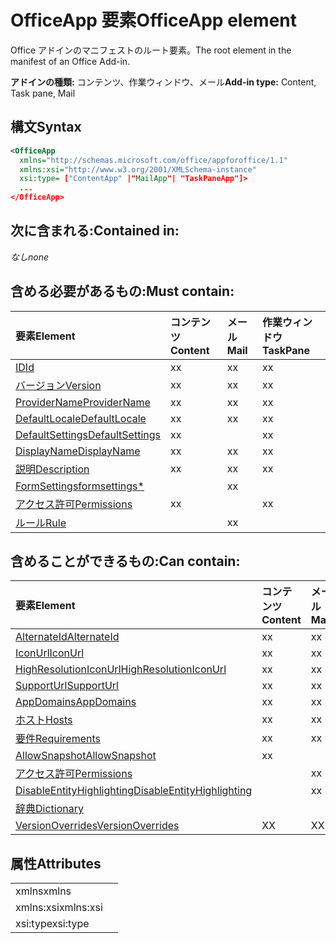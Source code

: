 # <a name="officeapp-element"></a><span data-ttu-id="bf768-101">OfficeApp 要素</span><span class="sxs-lookup"><span data-stu-id="bf768-101">OfficeApp element</span></span>

<span data-ttu-id="bf768-102">Office アドインのマニフェストのルート要素。</span><span class="sxs-lookup"><span data-stu-id="bf768-102">The root element in the manifest of an Office Add-in.</span></span>

<span data-ttu-id="bf768-103">**アドインの種類:** コンテンツ、作業ウィンドウ、メール</span><span class="sxs-lookup"><span data-stu-id="bf768-103">**Add-in type:** Content, Task pane, Mail</span></span>

## <a name="syntax"></a><span data-ttu-id="bf768-104">構文</span><span class="sxs-lookup"><span data-stu-id="bf768-104">Syntax</span></span>

```XML
<OfficeApp 
  xmlns="http://schemas.microsoft.com/office/appforoffice/1.1" 
  xmlns:xsi="http://www.w3.org/2001/XMLSchema-instance" 
  xsi:type= ["ContentApp" |"MailApp"| "TaskPaneApp"]>
  ...
</OfficeApp>
```

## <a name="contained-in"></a><span data-ttu-id="bf768-105">次に含まれる:</span><span class="sxs-lookup"><span data-stu-id="bf768-105">Contained in:</span></span>

 <span data-ttu-id="bf768-106">_なし_</span><span class="sxs-lookup"><span data-stu-id="bf768-106">_none_</span></span>

## <a name="must-contain"></a><span data-ttu-id="bf768-107">含める必要があるもの:</span><span class="sxs-lookup"><span data-stu-id="bf768-107">Must contain:</span></span>

|<span data-ttu-id="bf768-108">**要素**</span><span class="sxs-lookup"><span data-stu-id="bf768-108">**Element**</span></span>|<span data-ttu-id="bf768-109">**コンテンツ**</span><span class="sxs-lookup"><span data-stu-id="bf768-109">**Content**</span></span>|<span data-ttu-id="bf768-110">**メール**</span><span class="sxs-lookup"><span data-stu-id="bf768-110">**Mail**</span></span>|<span data-ttu-id="bf768-111">**作業ウィンドウ**</span><span class="sxs-lookup"><span data-stu-id="bf768-111">**TaskPane**</span></span>|
|:-----|:-----|:-----|:-----|
|[<span data-ttu-id="bf768-112">ID</span><span class="sxs-lookup"><span data-stu-id="bf768-112">Id</span></span>](id.md)|<span data-ttu-id="bf768-113">x</span><span class="sxs-lookup"><span data-stu-id="bf768-113">x</span></span>|<span data-ttu-id="bf768-114">x</span><span class="sxs-lookup"><span data-stu-id="bf768-114">x</span></span>|<span data-ttu-id="bf768-115">x</span><span class="sxs-lookup"><span data-stu-id="bf768-115">x</span></span>|
|[<span data-ttu-id="bf768-116">バージョン</span><span class="sxs-lookup"><span data-stu-id="bf768-116">Version</span></span>](version.md)|<span data-ttu-id="bf768-117">x</span><span class="sxs-lookup"><span data-stu-id="bf768-117">x</span></span>|<span data-ttu-id="bf768-118">x</span><span class="sxs-lookup"><span data-stu-id="bf768-118">x</span></span>|<span data-ttu-id="bf768-119">x</span><span class="sxs-lookup"><span data-stu-id="bf768-119">x</span></span>|
|[<span data-ttu-id="bf768-120">ProviderName</span><span class="sxs-lookup"><span data-stu-id="bf768-120">ProviderName</span></span>](providername.md)|<span data-ttu-id="bf768-121">x</span><span class="sxs-lookup"><span data-stu-id="bf768-121">x</span></span>|<span data-ttu-id="bf768-122">x</span><span class="sxs-lookup"><span data-stu-id="bf768-122">x</span></span>|<span data-ttu-id="bf768-123">x</span><span class="sxs-lookup"><span data-stu-id="bf768-123">x</span></span>|
|[<span data-ttu-id="bf768-124">DefaultLocale</span><span class="sxs-lookup"><span data-stu-id="bf768-124">DefaultLocale</span></span>](defaultlocale.md)|<span data-ttu-id="bf768-125">x</span><span class="sxs-lookup"><span data-stu-id="bf768-125">x</span></span>|<span data-ttu-id="bf768-126">x</span><span class="sxs-lookup"><span data-stu-id="bf768-126">x</span></span>|<span data-ttu-id="bf768-127">x</span><span class="sxs-lookup"><span data-stu-id="bf768-127">x</span></span>|
|[<span data-ttu-id="bf768-128">DefaultSettings</span><span class="sxs-lookup"><span data-stu-id="bf768-128">DefaultSettings</span></span>](defaultsettings.md)|<span data-ttu-id="bf768-129">x</span><span class="sxs-lookup"><span data-stu-id="bf768-129">x</span></span>||<span data-ttu-id="bf768-130">x</span><span class="sxs-lookup"><span data-stu-id="bf768-130">x</span></span>|
|[<span data-ttu-id="bf768-131">DisplayName</span><span class="sxs-lookup"><span data-stu-id="bf768-131">DisplayName</span></span>](displayname.md)|<span data-ttu-id="bf768-132">x</span><span class="sxs-lookup"><span data-stu-id="bf768-132">x</span></span>|<span data-ttu-id="bf768-133">x</span><span class="sxs-lookup"><span data-stu-id="bf768-133">x</span></span>|<span data-ttu-id="bf768-134">x</span><span class="sxs-lookup"><span data-stu-id="bf768-134">x</span></span>|
|[<span data-ttu-id="bf768-135">説明</span><span class="sxs-lookup"><span data-stu-id="bf768-135">Description</span></span>](description.md)|<span data-ttu-id="bf768-136">x</span><span class="sxs-lookup"><span data-stu-id="bf768-136">x</span></span>|<span data-ttu-id="bf768-137">x</span><span class="sxs-lookup"><span data-stu-id="bf768-137">x</span></span>|<span data-ttu-id="bf768-138">x</span><span class="sxs-lookup"><span data-stu-id="bf768-138">x</span></span>|
|[<span data-ttu-id="bf768-139">FormSettings</span><span class="sxs-lookup"><span data-stu-id="bf768-139">formsettings\*</span></span>](formsettings.md)||<span data-ttu-id="bf768-140">x</span><span class="sxs-lookup"><span data-stu-id="bf768-140">x</span></span>||
|[<span data-ttu-id="bf768-141">アクセス許可</span><span class="sxs-lookup"><span data-stu-id="bf768-141">Permissions</span></span>](permissions.md)|<span data-ttu-id="bf768-142">x</span><span class="sxs-lookup"><span data-stu-id="bf768-142">x</span></span>||<span data-ttu-id="bf768-143">x</span><span class="sxs-lookup"><span data-stu-id="bf768-143">x</span></span>|
|[<span data-ttu-id="bf768-144">ルール</span><span class="sxs-lookup"><span data-stu-id="bf768-144">Rule</span></span>](rule.md)||<span data-ttu-id="bf768-145">x</span><span class="sxs-lookup"><span data-stu-id="bf768-145">x</span></span>||

## <a name="can-contain"></a><span data-ttu-id="bf768-146">含めることができるもの:</span><span class="sxs-lookup"><span data-stu-id="bf768-146">Can contain:</span></span>

|<span data-ttu-id="bf768-147">**要素**</span><span class="sxs-lookup"><span data-stu-id="bf768-147">**Element**</span></span>|<span data-ttu-id="bf768-148">**コンテンツ**</span><span class="sxs-lookup"><span data-stu-id="bf768-148">**Content**</span></span>|<span data-ttu-id="bf768-149">**メール**</span><span class="sxs-lookup"><span data-stu-id="bf768-149">**Mail**</span></span>|<span data-ttu-id="bf768-150">**作業ウィンドウ**</span><span class="sxs-lookup"><span data-stu-id="bf768-150">**TaskPane**</span></span>|
|:-----|:-----|:-----|:-----|
|[<span data-ttu-id="bf768-151">AlternateId</span><span class="sxs-lookup"><span data-stu-id="bf768-151">AlternateId</span></span>](alternateid.md)|<span data-ttu-id="bf768-152">x</span><span class="sxs-lookup"><span data-stu-id="bf768-152">x</span></span>|<span data-ttu-id="bf768-153">x</span><span class="sxs-lookup"><span data-stu-id="bf768-153">x</span></span>|<span data-ttu-id="bf768-154">x</span><span class="sxs-lookup"><span data-stu-id="bf768-154">x</span></span>|
|[<span data-ttu-id="bf768-155">IconUrl</span><span class="sxs-lookup"><span data-stu-id="bf768-155">IconUrl</span></span>](iconurl.md)|<span data-ttu-id="bf768-156">x</span><span class="sxs-lookup"><span data-stu-id="bf768-156">x</span></span>|<span data-ttu-id="bf768-157">x</span><span class="sxs-lookup"><span data-stu-id="bf768-157">x</span></span>|<span data-ttu-id="bf768-158">x</span><span class="sxs-lookup"><span data-stu-id="bf768-158">x</span></span>|
|[<span data-ttu-id="bf768-159">HighResolutionIconUrl</span><span class="sxs-lookup"><span data-stu-id="bf768-159">HighResolutionIconUrl</span></span>](highresolutioniconurl.md)|<span data-ttu-id="bf768-160">x</span><span class="sxs-lookup"><span data-stu-id="bf768-160">x</span></span>|<span data-ttu-id="bf768-161">x</span><span class="sxs-lookup"><span data-stu-id="bf768-161">x</span></span>|<span data-ttu-id="bf768-162">x</span><span class="sxs-lookup"><span data-stu-id="bf768-162">x</span></span>|
|[<span data-ttu-id="bf768-163">SupportUrl</span><span class="sxs-lookup"><span data-stu-id="bf768-163">SupportUrl</span></span>](supporturl.md)|<span data-ttu-id="bf768-164">x</span><span class="sxs-lookup"><span data-stu-id="bf768-164">x</span></span>|<span data-ttu-id="bf768-165">x</span><span class="sxs-lookup"><span data-stu-id="bf768-165">x</span></span>|<span data-ttu-id="bf768-166">x</span><span class="sxs-lookup"><span data-stu-id="bf768-166">x</span></span>|
|[<span data-ttu-id="bf768-167">AppDomains</span><span class="sxs-lookup"><span data-stu-id="bf768-167">AppDomains</span></span>](appdomains.md)|<span data-ttu-id="bf768-168">x</span><span class="sxs-lookup"><span data-stu-id="bf768-168">x</span></span>|<span data-ttu-id="bf768-169">x</span><span class="sxs-lookup"><span data-stu-id="bf768-169">x</span></span>|<span data-ttu-id="bf768-170">x</span><span class="sxs-lookup"><span data-stu-id="bf768-170">x</span></span>|
|[<span data-ttu-id="bf768-171">ホスト</span><span class="sxs-lookup"><span data-stu-id="bf768-171">Hosts</span></span>](hosts.md)|<span data-ttu-id="bf768-172">x</span><span class="sxs-lookup"><span data-stu-id="bf768-172">x</span></span>|<span data-ttu-id="bf768-173">x</span><span class="sxs-lookup"><span data-stu-id="bf768-173">x</span></span>|<span data-ttu-id="bf768-174">x</span><span class="sxs-lookup"><span data-stu-id="bf768-174">x</span></span>|
|[<span data-ttu-id="bf768-175">要件</span><span class="sxs-lookup"><span data-stu-id="bf768-175">Requirements</span></span>](requirements.md)|<span data-ttu-id="bf768-176">x</span><span class="sxs-lookup"><span data-stu-id="bf768-176">x</span></span>|<span data-ttu-id="bf768-177">x</span><span class="sxs-lookup"><span data-stu-id="bf768-177">x</span></span>|<span data-ttu-id="bf768-178">x</span><span class="sxs-lookup"><span data-stu-id="bf768-178">x</span></span>|
|[<span data-ttu-id="bf768-179">AllowSnapshot</span><span class="sxs-lookup"><span data-stu-id="bf768-179">AllowSnapshot</span></span>](allowsnapshot.md)|<span data-ttu-id="bf768-180">x</span><span class="sxs-lookup"><span data-stu-id="bf768-180">x</span></span>|||
|[<span data-ttu-id="bf768-181">アクセス許可</span><span class="sxs-lookup"><span data-stu-id="bf768-181">Permissions</span></span>](permissions.md)||<span data-ttu-id="bf768-182">x</span><span class="sxs-lookup"><span data-stu-id="bf768-182">x</span></span>||
|[<span data-ttu-id="bf768-183">DisableEntityHighlighting</span><span class="sxs-lookup"><span data-stu-id="bf768-183">DisableEntityHighlighting</span></span>](disableentityhighlighting.md)||<span data-ttu-id="bf768-184">x</span><span class="sxs-lookup"><span data-stu-id="bf768-184">x</span></span>||
|[<span data-ttu-id="bf768-185">辞典</span><span class="sxs-lookup"><span data-stu-id="bf768-185">Dictionary</span></span>](dictionary.md)|||<span data-ttu-id="bf768-186">x</span><span class="sxs-lookup"><span data-stu-id="bf768-186">x</span></span>|
|[<span data-ttu-id="bf768-187">VersionOverrides</span><span class="sxs-lookup"><span data-stu-id="bf768-187">VersionOverrides</span></span>](versionoverrides.md)|<span data-ttu-id="bf768-188">X</span><span class="sxs-lookup"><span data-stu-id="bf768-188">X</span></span>|<span data-ttu-id="bf768-189">X</span><span class="sxs-lookup"><span data-stu-id="bf768-189">X</span></span>|<span data-ttu-id="bf768-190">X</span><span class="sxs-lookup"><span data-stu-id="bf768-190">X</span></span>|

## <a name="attributes"></a><span data-ttu-id="bf768-191">属性</span><span class="sxs-lookup"><span data-stu-id="bf768-191">Attributes</span></span>

|||
|:-----|:-----|
|<span data-ttu-id="bf768-192">xmlns</span><span class="sxs-lookup"><span data-stu-id="bf768-192">xmlns</span></span>|<span data-ttu-id="bf768-p101">|||UNTRANSLATED_CONTENT_START|||Defines the Office Add-in manifest namespace and schema version. This attribute should always be set to|||UNTRANSLATED_CONTENT_END|||  `"http://schemas.microsoft.com/office/appforoffice/1.1"`</span><span class="sxs-lookup"><span data-stu-id="bf768-p101">Defines the Office Add-in manifest namespace and schema version. This attribute should always be set to  `"http://schemas.microsoft.com/office/appforoffice/1.1"`</span></span>|
|<span data-ttu-id="bf768-195">xmlns:xsi</span><span class="sxs-lookup"><span data-stu-id="bf768-195">xmlns:xsi</span></span>|<span data-ttu-id="bf768-p102">|||UNTRANSLATED_CONTENT_START|||Defines the XMLSchema instance. This attribute should always be set to|||UNTRANSLATED_CONTENT_END|||  `"http://www.w3.org/2001/XMLSchema-instance"`</span><span class="sxs-lookup"><span data-stu-id="bf768-p102">Defines the XMLSchema instance. This attribute should always be set to  `"http://www.w3.org/2001/XMLSchema-instance"`</span></span>|
|<span data-ttu-id="bf768-198">xsi:type</span><span class="sxs-lookup"><span data-stu-id="bf768-198">xsi:type</span></span>|<span data-ttu-id="bf768-p103">|||UNTRANSLATED_CONTENT_START|||Defines the kind of Office Add-in. This attribute should be set to one of:  `"ContentApp"`,  `"MailApp"`, or|||UNTRANSLATED_CONTENT_END|||  `"TaskPaneApp"`</span><span class="sxs-lookup"><span data-stu-id="bf768-p103">Defines the kind of Office Add-in. This attribute should be set to one of:  `"ContentApp"`,  `"MailApp"`, or  `"TaskPaneApp"`</span></span>|
